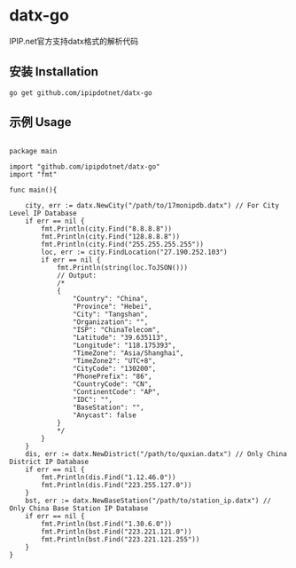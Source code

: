 # datx-go
IPIP.net官方支持datx格式的解析代码

## 安装 Installation
<pre><code>go get github.com/ipipdotnet/datx-go</code></pre>

## 示例 Usage
<pre>
<code>
package main

import "github.com/ipipdotnet/datx-go"
import "fmt"

func main(){

    city, err := datx.NewCity("/path/to/17monipdb.datx") // For City Level IP Database
    if err == nil {
        fmt.Println(city.Find("8.8.8.8"))
        fmt.Println(city.Find("128.8.8.8"))
        fmt.Println(city.Find("255.255.255.255"))
        loc, err := city.FindLocation("27.190.252.103")
        if err == nil {
            fmt.Println(string(loc.ToJSON()))
            // Output:
            /*
            {
                "Country": "China",
                "Province": "Hebei",
                "City": "Tangshan",
                "Organization": "",
                "ISP": "ChinaTelecom",
                "Latitude": "39.635113",
                "Longitude": "118.175393",
                "TimeZone": "Asia/Shanghai",
                "TimeZone2": "UTC+8",
                "CityCode": "130200",
                "PhonePrefix": "86",
                "CountryCode": "CN",
                "ContinentCode": "AP",
                "IDC": "",
                "BaseStation": "",
                "Anycast": false
            }
            */
        }
    }
    dis, err := datx.NewDistrict("/path/to/quxian.datx") // Only China District IP Database
    if err == nil {
        fmt.Println(dis.Find("1.12.46.0"))
        fmt.Println(dis.Find("223.255.127.0"))
    }
    bst, err := datx.NewBaseStation("/path/to/station_ip.datx") // Only China Base Station IP Database
    if err == nil {
        fmt.Println(bst.Find("1.30.6.0"))
        fmt.Println(bst.Find("223.221.121.0"))
        fmt.Println(bst.Find("223.221.121.255"))
    }    
}
</code>
</pre>
